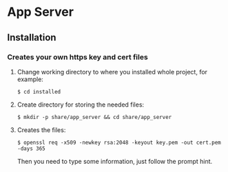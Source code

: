 # App Server

## Installation

### Creates your own https key and cert files

1. Change working directory to where you installed whole project, for example:
   ```
   $ cd installed
   ```

2. Create directory for storing the needed files:
   ```
   $ mkdir -p share/app_server && cd share/app_server
   ```

3. Creates the files:
   ```
   $ openssl req -x509 -newkey rsa:2048 -keyout key.pem -out cert.pem -days 365
   ```
   Then you need to type some information, just follow the prompt hint.
